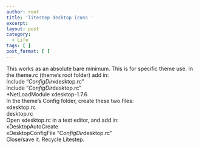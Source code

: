 ```yaml
---
author: root
title: 'litestep desktop icons '
excerpt:
layout: post
category:
  - Life
tags: [ ]
post_format: [ ]
---
```

This works as an absolute bare minimum. This is for specific theme use. In the theme.rc (theme’s root folder) add in:  
Include “$ConfigDir$xdesktop.rc”  
Include “$ConfigDir$desktop.rc”  
*NetLoadModule xdesktop-1.7.6  
In the theme’s Config folder, create these two files:  
xdesktop.rc  
desktop.rc  
Open xdesktop.rc in a text editor, and add in:  
xDesktopAutoCreate  
xDesktopConfigFile “$ConfigDir$desktop.rc”  
Close/save it. Recycle Litestep.